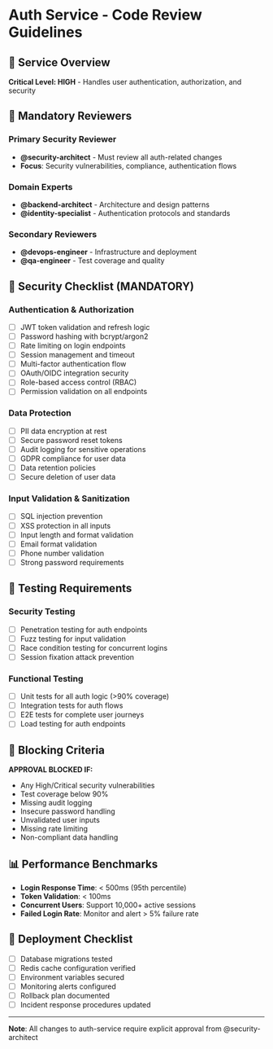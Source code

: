 # Auth Service - Code Review Guidelines

## 🎯 **Service Overview**
**Critical Level: HIGH** - Handles user authentication, authorization, and security

## 👥 **Mandatory Reviewers**

### **Primary Security Reviewer**
- **@security-architect** - Must review all auth-related changes
- **Focus**: Security vulnerabilities, compliance, authentication flows

### **Domain Experts**
- **@backend-architect** - Architecture and design patterns
- **@identity-specialist** - Authentication protocols and standards

### **Secondary Reviewers**
- **@devops-engineer** - Infrastructure and deployment
- **@qa-engineer** - Test coverage and quality

## 🔐 **Security Checklist** (MANDATORY)

### **Authentication & Authorization**
- [ ] JWT token validation and refresh logic
- [ ] Password hashing with bcrypt/argon2
- [ ] Rate limiting on login endpoints
- [ ] Session management and timeout
- [ ] Multi-factor authentication flow
- [ ] OAuth/OIDC integration security
- [ ] Role-based access control (RBAC)
- [ ] Permission validation on all endpoints

### **Data Protection**
- [ ] PII data encryption at rest
- [ ] Secure password reset tokens
- [ ] Audit logging for sensitive operations
- [ ] GDPR compliance for user data
- [ ] Data retention policies
- [ ] Secure deletion of user data

### **Input Validation & Sanitization**
- [ ] SQL injection prevention
- [ ] XSS protection in all inputs
- [ ] Input length and format validation
- [ ] Email format validation
- [ ] Phone number validation
- [ ] Strong password requirements

## 🧪 **Testing Requirements**

### **Security Testing**
- [ ] Penetration testing for auth endpoints
- [ ] Fuzz testing for input validation
- [ ] Race condition testing for concurrent logins
- [ ] Session fixation attack prevention

### **Functional Testing**
- [ ] Unit tests for all auth logic (>90% coverage)
- [ ] Integration tests for auth flows
- [ ] E2E tests for complete user journeys
- [ ] Load testing for auth endpoints

## 🚨 **Blocking Criteria**

**APPROVAL BLOCKED IF:**
- Any High/Critical security vulnerabilities
- Test coverage below 90%
- Missing audit logging
- Insecure password handling
- Unvalidated user inputs
- Missing rate limiting
- Non-compliant data handling

## 📊 **Performance Benchmarks**

- **Login Response Time**: < 500ms (95th percentile)
- **Token Validation**: < 100ms
- **Concurrent Users**: Support 10,000+ active sessions
- **Failed Login Rate**: Monitor and alert > 5% failure rate

## 🔧 **Deployment Checklist**

- [ ] Database migrations tested
- [ ] Redis cache configuration verified
- [ ] Environment variables secured
- [ ] Monitoring alerts configured
- [ ] Rollback plan documented
- [ ] Incident response procedures updated

---

**Note**: All changes to auth-service require explicit approval from @security-architect
